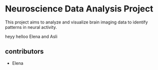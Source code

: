 # Neuroscience Data Analysis Project
This project aims to analyze and visualize brain imaging data to identify patterns in neural activity.

heyy helloo
Elena and Asli

## contributors
- Elena
